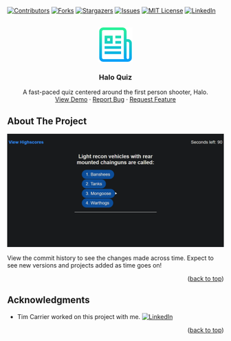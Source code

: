 <div id="top"></div>
<!--
*** Thanks for checking out the Best-README-Template. If you have a suggestion
*** that would make this better, please fork the repo and create a pull request
*** or simply open an issue with the tag "enhancement".
*** Don't forget to give the project a star!
*** Thanks again! Now go create something AMAZING! :D
-->



<!-- PROJECT SHIELDS -->
<!--
*** I'm using markdown "reference style" links for readability.
*** Reference links are enclosed in brackets [ ] instead of parentheses ( ).
*** See the bottom of this document for the declaration of the reference variables
*** for contributors-url, forks-url, etc. This is an optional, concise syntax you may use.
*** https://www.markdownguide.org/basic-syntax/#reference-style-links
-->
[![Contributors][contributors-shield]][contributors-url]
[![Forks][forks-shield]][forks-url]
[![Stargazers][stars-shield]][stars-url]
[![Issues][issues-shield]][issues-url]
[![MIT License][license-shield]][license-url]
[![LinkedIn][linkedin-shield]][linkedin-url]



<!-- PROJECT LOGO -->
<br />
<div align="center">
  <a href="https://github.com/taqft/Coding-Quiz">
    <img src="assets/images/logo.png" alt="Logo" width="80" height="80">
  </a>

<h3 align="center">Halo Quiz</h3>

  <p align="center">
    A fast-paced quiz centered around the first person shooter, Halo.
    <br />
    <a href="https://taqft.github.io/Coding-Quiz/">View Demo</a>
    ·
    <a href="https://github.com/taqft/Coding-Quiz/issues">Report Bug</a>
    ·
    <a href="https://github.com/taqft/Coding-Quiz/issues">Request Feature</a>
  </p>
</div>



<!-- ABOUT THE PROJECT -->
## About The Project

[![Product Name Screen Shot][product-screenshot]](https://taqft.github.io/Coding-Quiz/)

View the commit history to see the changes made across time. Expect to see new versions and projects added as time goes on!

<p align="right">(<a href="#top">back to top</a>)</p>

<!-- ACKNOWLEDGMENTS -->
## Acknowledgments

* Tim Carrier worked on this project with me. [![LinkedIn][linkedin-shield]][linkedin-url-tim]

<p align="right">(<a href="#top">back to top</a>)</p>



<!-- MARKDOWN LINKS & IMAGES -->
<!-- https://www.markdownguide.org/basic-syntax/#reference-style-links -->
[contributors-shield]: https://img.shields.io/github/contributors/taqft/Coding-Quiz.svg?style=for-the-badge
[contributors-url]: https://github.com/taqft/Coding-Quiz/graphs/contributors
[forks-shield]: https://img.shields.io/github/forks/taqft/Coding-Quiz.svg?style=for-the-badge
[forks-url]: https://github.com/taqft/Coding-Quiz/network/members
[stars-shield]: https://img.shields.io/github/stars/taqft/Coding-Quiz.svg?style=for-the-badge
[stars-url]: https://github.com/taqft/Coding-Quiz/stargazers
[issues-shield]: https://img.shields.io/github/issues/taqft/Coding-Quiz.svg?style=for-the-badge
[issues-url]: https://github.com/taqft/Coding-Quiz/issues
[license-shield]: https://img.shields.io/github/license/taqft/Coding-Quiz.svg?style=for-the-badge
[license-url]: https://github.com/taqft/Coding-Quiz/blob/master/LICENSE.txt
[linkedin-shield]: https://img.shields.io/badge/-LinkedIn-black.svg?style=for-the-badge&logo=linkedin&colorB=555
[linkedin-url]: https://www.linkedin.com/in/bk09/
[linkedin-url-tim]: https://www.linkedin.com/in/tim-carrier-9a2a9a22/
[product-screenshot]: assets/images/demo.gif
